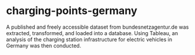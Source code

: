 # charging-points-germany
A published and freely accessible dataset from bundesnetzagentur.de was extracted, transformed, and loaded into a database. Using Tableau, an analysis of the charging station infrastructure for electric vehicles in Germany was then conducted.
